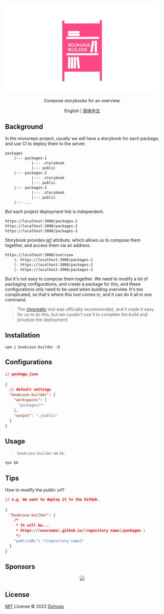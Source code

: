![logo](./assets/cover.png)

<p align="center">
Compose storybooks for an overview.
</p>

<p align="center">
English | <a href="./README.zh-CN.md">简体中文</a>
</p>

## Background
In the monorepo project, usually we will have a storybook for each package, and use CI to deploy them to the server.

```
packages
    |--- packages-1
            |--- .storybook
            |--- public
    |--- packages-2
            |--- .storybook
            |--- public
    |--- packages-3
            |--- .storybook
            |--- public
    |--- ...
```

But each project deployment link is independent.
```
https://localhost:3000/packages-1
https://localhost:3000/packages-2
https://localhost:3000/packages-3
```

Storybook provides [ref](https://storybook.js.org/docs/react/sharing/storybook-composition) attribute, which allows us to compose them together, and access them via an address.
```
https://localhost:3000/overview
    |- https://localhost:3000/packages-1
    |- https://localhost:3000/packages-2
    |- https://localhost:3000/packages-3
```
But it's not easy to compose them together. We need to modify a lot of packaging configurations, and create a package for this, and these configurations only need to be used when building overview. It's too complicated, so that's where this tool comes in, and it can do it all in one command.
> The [chromatic](https://www.chromatic.com) tool was officially recommended, and it made it easy for us to do this, but we couldn't use it to complete the build and privatize the deployment.

## Installation
```shell
npm i bookcase-builder -D
```

## Configurations

```json
// package.json

{
  // default settings
  "bookcase-builder": {
    "workspaces": [
      "packages/*"
    ],
    "output": "./public"
  }
}
```
## Usage
> `bookcase-builder` as `bb`.

```bash
npx bb
```

## Tips

How to modify the public url?  
```json
// e.g. We want to deploy it to the GitHub.

{
  "bookcase-builder": {
    /*
     * It will be...
     * https://[username].github.io/[repository name]/packages-1
     */
    "publicURL": "[repository name]"
  }
}
```

## Sponsors

<p align="center">
  <img src='https://github.com/dohooo/sponsors/blob/master/sponsors.png?raw=true'/>
</p>

## License

[MIT](./LICENSE) License © 2022 [Dohooo](https://github.com/dohooo)
